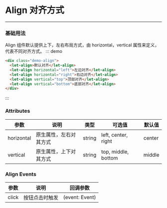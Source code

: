<style lang="less">
  .demo-align .let-align{
    float:left;
    width:16%;
    min-width:120px;
    height:100px;
    border-radius:5px;
    background:#F5F6FA;
    margin:1%;
    padding:1%;

    &:after{
      content:'';
      display:block;
      clear:both;
    }
  }
</style>
# Align 对齐方式
----
### 基础用法
Align 组件默认提供上下，左右布局方式，由 horizontal，vertical 属性来定义，代表不同对齐方式。
::: demo
```html
<div class="demo-align">
  <let-align>默认对齐</let-align>
  <let-align horizontal="left">左边对齐</let-align>
  <let-align horizontal="right">右边对齐</let-align>
  <let-align vertical="top">顶部对齐</let-align>
  <let-align vertical="bottom">底部对齐</let-align>
</div>
```
:::


### Attributes
| 参数      | 说明    | 类型      | 可选值       | 默认值   |
|---------- |-------- |---------- |-------------  |-------- |
| horizontal | 原生属性，左右对其方式 | string | left, center, right | center |
| vertical |   原生属性，上下对其方式  | string | top, middle, bottom | middle |

### Align Events
| 参数 | 说明 | 回调参数 |
|---------- |-------- |---------- |
| click |  按钮点击时触发 | (event: Event) |

